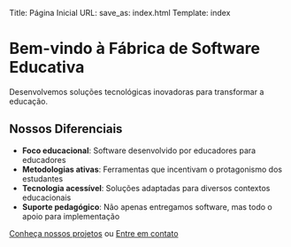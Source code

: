Title: Página Inicial
URL: 
save_as: index.html
Template: index

# Bem-vindo à Fábrica de Software Educativa

Desenvolvemos soluções tecnológicas inovadoras para transformar a educação.

<!-- ![Logotipo da Fábrica](/images/logo.svg) -->

## Nossos Diferenciais

- **Foco educacional**: Software desenvolvido por educadores para educadores
- **Metodologias ativas**: Ferramentas que incentivam o protagonismo dos estudantes
- **Tecnologia acessível**: Soluções adaptadas para diversos contextos educacionais
- **Suporte pedagógico**: Não apenas entregamos software, mas todo o apoio para implementação

[Conheça nossos projetos](/projetos.html) ou [Entre em contato](/contato.html)
